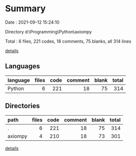 # Summary

Date : 2021-09-12 15:24:10

Directory d:\Programming\Python\axiompy

Total : 6 files,  221 codes, 18 comments, 75 blanks, all 314 lines

[details](details.md)

## Languages
| language | files | code | comment | blank | total |
| :--- | ---: | ---: | ---: | ---: | ---: |
| Python | 6 | 221 | 18 | 75 | 314 |

## Directories
| path | files | code | comment | blank | total |
| :--- | ---: | ---: | ---: | ---: | ---: |
| . | 6 | 221 | 18 | 75 | 314 |
| axiompy | 4 | 210 | 18 | 73 | 301 |

[details](details.md)
